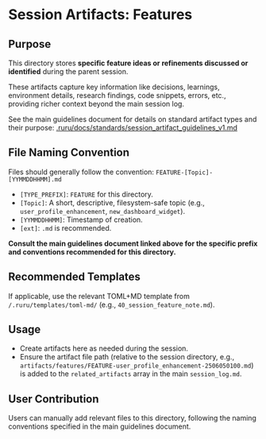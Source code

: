 # Session Artifacts: Features

## Purpose

This directory stores **specific feature ideas or refinements discussed or identified** during the parent session.

These artifacts capture key information like decisions, learnings, environment details, research findings, code snippets, errors, etc., providing richer context beyond the main session log.

See the main guidelines document for details on standard artifact types and their purpose:
[.ruru/docs/standards/session_artifact_guidelines_v1.md](/.ruru/docs/standards/session_artifact_guidelines_v1.md)

## File Naming Convention

Files should generally follow the convention: `FEATURE-[Topic]-[YYMMDDHHMM].md`

*   `[TYPE_PREFIX]`: `FEATURE` for this directory.
*   `[Topic]`: A short, descriptive, filesystem-safe topic (e.g., `user_profile_enhancement`, `new_dashboard_widget`).
*   `[YYMMDDHHMM]`: Timestamp of creation.
*   `[ext]`: `.md` is recommended.

**Consult the main guidelines document linked above for the specific prefix and conventions recommended for this directory.**

## Recommended Templates

If applicable, use the relevant TOML+MD template from `/.ruru/templates/toml-md/` (e.g., `40_session_feature_note.md`).

## Usage

*   Create artifacts here as needed during the session.
*   Ensure the artifact file path (relative to the session directory, e.g., `artifacts/features/FEATURE-user_profile_enhancement-2506050100.md`) is added to the `related_artifacts` array in the main `session_log.md`.

## User Contribution

Users can manually add relevant files to this directory, following the naming conventions specified in the main guidelines document.
